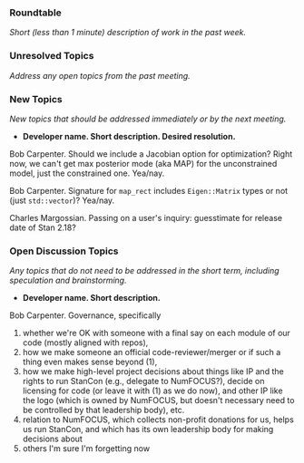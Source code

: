 ### Roundtable
_Short (less than 1 minute) description of work in the past week._


### Unresolved Topics
_Address any open topics from the past meeting._

### New Topics
_New topics that should be addressed immediately or by the next
meeting._

* __Developer name.  Short description.  Desired resolution.__

Bob Carpenter.  Should we include a Jacobian option for optimization?  Right now, we can't get max posterior mode (aka MAP) for the unconstrained model, just the constrained one.  Yea/nay.

Bob Carpenter.  Signature for `map_rect` includes `Eigen::Matrix` types or not (just `std::vector`)?   Yea/nay.

Charles Margossian. Passing on a user's inquiry: guesstimate for release date of Stan 2.18?


### Open Discussion Topics

_Any topics that do not need to be addressed in the short term,
including speculation and brainstorming._

* __Developer name.  Short description.__

Bob Carpenter.  Governance, specifically
1. whether we're OK with someone with a final say on each module of our code (mostly aligned with repos),
2. how we make someone an official code-reviewer/merger or if such a thing even makes sense beyond (1),
3. how we make high-level project decisions about things like IP and the rights to run StanCon (e.g., delegate to NumFOCUS?), decide on licensing for code (or leave it with (1) as we do now), and other IP like the logo (which is owned by NumFOCUS, but doesn't necessary need to be controlled by that leadership body), etc.
4. relation to NumFOCUS, which collects non-profit donations for us, helps us run StanCon, and which has its own leadership body for making decisions about 
5.  others I'm sure I'm forgetting now